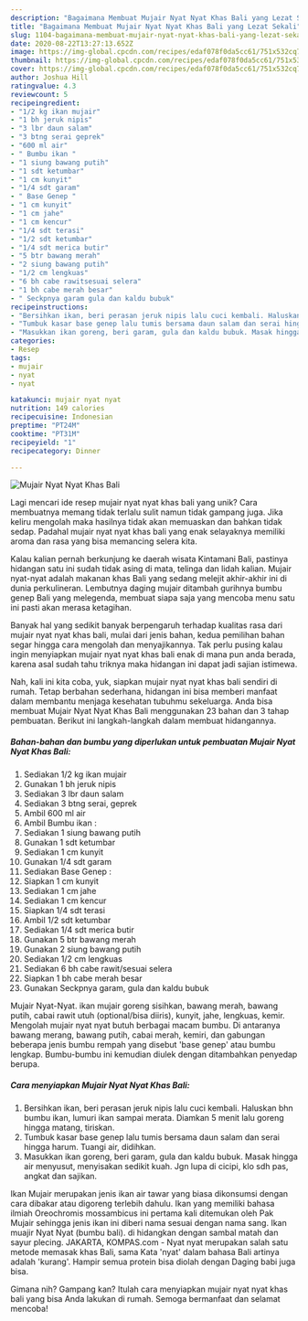 ```yaml
---
description: "Bagaimana Membuat Mujair Nyat Nyat Khas Bali yang Lezat Sekali"
title: "Bagaimana Membuat Mujair Nyat Nyat Khas Bali yang Lezat Sekali"
slug: 1104-bagaimana-membuat-mujair-nyat-nyat-khas-bali-yang-lezat-sekali
date: 2020-08-22T13:27:13.652Z
image: https://img-global.cpcdn.com/recipes/edaf078f0da5cc61/751x532cq70/mujair-nyat-nyat-khas-bali-foto-resep-utama.jpg
thumbnail: https://img-global.cpcdn.com/recipes/edaf078f0da5cc61/751x532cq70/mujair-nyat-nyat-khas-bali-foto-resep-utama.jpg
cover: https://img-global.cpcdn.com/recipes/edaf078f0da5cc61/751x532cq70/mujair-nyat-nyat-khas-bali-foto-resep-utama.jpg
author: Joshua Hill
ratingvalue: 4.3
reviewcount: 5
recipeingredient:
- "1/2 kg ikan mujair"
- "1 bh jeruk nipis"
- "3 lbr daun salam"
- "3 btng serai geprek"
- "600 ml air"
- " Bumbu ikan "
- "1 siung bawang putih"
- "1 sdt ketumbar"
- "1 cm kunyit"
- "1/4 sdt garam"
- " Base Genep "
- "1 cm kunyit"
- "1 cm jahe"
- "1 cm kencur"
- "1/4 sdt terasi"
- "1/2 sdt ketumbar"
- "1/4 sdt merica butir"
- "5 btr bawang merah"
- "2 siung bawang putih"
- "1/2 cm lengkuas"
- "6 bh cabe rawitsesuai selera"
- "1 bh cabe merah besar"
- " Seckpnya garam gula dan kaldu bubuk"
recipeinstructions:
- "Bersihkan ikan, beri perasan jeruk nipis lalu cuci kembali. Haluskan bhn bumbu ikan, lumuri ikan sampai merata. Diamkan 5 menit lalu goreng hingga matang, tiriskan."
- "Tumbuk kasar base genep lalu tumis bersama daun salam dan serai hingga harum. Tuangi air, didihkan."
- "Masukkan ikan goreng, beri garam, gula dan kaldu bubuk. Masak hingga air menyusut, menyisakan sedikit kuah. Jgn lupa di cicipi, klo sdh pas, angkat dan sajikan."
categories:
- Resep
tags:
- mujair
- nyat
- nyat

katakunci: mujair nyat nyat 
nutrition: 149 calories
recipecuisine: Indonesian
preptime: "PT24M"
cooktime: "PT31M"
recipeyield: "1"
recipecategory: Dinner

---
```



![Mujair Nyat Nyat Khas Bali](https://img-global.cpcdn.com/recipes/edaf078f0da5cc61/751x532cq70/mujair-nyat-nyat-khas-bali-foto-resep-utama.jpg)

Lagi mencari ide resep mujair nyat nyat khas bali yang unik? Cara membuatnya memang tidak terlalu sulit namun tidak gampang juga. Jika keliru mengolah maka hasilnya tidak akan memuaskan dan bahkan tidak sedap. Padahal mujair nyat nyat khas bali yang enak selayaknya memiliki aroma dan rasa yang bisa memancing selera kita.

Kalau kalian pernah berkunjung ke daerah wisata Kintamani Bali, pastinya hidangan satu ini sudah tidak asing di mata, telinga dan lidah kalian. Mujair nyat-nyat adalah makanan khas Bali yang sedang melejit akhir-akhir ini di dunia perkulineran. Lembutnya daging mujair ditambah gurihnya bumbu genep Bali yang melegenda, membuat siapa saja yang mencoba menu satu ini pasti akan merasa ketagihan.

Banyak hal yang sedikit banyak berpengaruh terhadap kualitas rasa dari mujair nyat nyat khas bali, mulai dari jenis bahan, kedua pemilihan bahan segar hingga cara mengolah dan menyajikannya. Tak perlu pusing kalau ingin menyiapkan mujair nyat nyat khas bali enak di mana pun anda berada, karena asal sudah tahu triknya maka hidangan ini dapat jadi sajian istimewa.


Nah, kali ini kita coba, yuk, siapkan mujair nyat nyat khas bali sendiri di rumah. Tetap berbahan sederhana, hidangan ini bisa memberi manfaat dalam membantu menjaga kesehatan tubuhmu sekeluarga. Anda bisa membuat Mujair Nyat Nyat Khas Bali menggunakan 23 bahan dan 3 tahap pembuatan. Berikut ini langkah-langkah dalam membuat hidangannya.

<!--inarticleads1-->

##### Bahan-bahan dan bumbu yang diperlukan untuk pembuatan Mujair Nyat Nyat Khas Bali:

1. Sediakan 1/2 kg ikan mujair
1. Gunakan 1 bh jeruk nipis
1. Sediakan 3 lbr daun salam
1. Sediakan 3 btng serai, geprek
1. Ambil 600 ml air
1. Ambil  Bumbu ikan :
1. Sediakan 1 siung bawang putih
1. Gunakan 1 sdt ketumbar
1. Sediakan 1 cm kunyit
1. Gunakan 1/4 sdt garam
1. Sediakan  Base Genep :
1. Siapkan 1 cm kunyit
1. Sediakan 1 cm jahe
1. Sediakan 1 cm kencur
1. Siapkan 1/4 sdt terasi
1. Ambil 1/2 sdt ketumbar
1. Sediakan 1/4 sdt merica butir
1. Gunakan 5 btr bawang merah
1. Gunakan 2 siung bawang putih
1. Sediakan 1/2 cm lengkuas
1. Sediakan 6 bh cabe rawit/sesuai selera
1. Siapkan 1 bh cabe merah besar
1. Gunakan  Seckpnya garam, gula dan kaldu bubuk


Mujair Nyat-Nyat. ikan mujair goreng sisihkan, bawang merah, bawang putih, cabai rawit utuh (optional/bisa diiris), kunyit, jahe, lengkuas, kemir. Mengolah mujair nyat nyat butuh berbagai macam bumbu. Di antaranya bawang merang, bawang putih, cabai merah, kemiri, dan gabungan beberapa jenis bumbu rempah yang disebut &#39;base genep&#39; atau bumbu lengkap. Bumbu-bumbu ini kemudian diulek dengan ditambahkan penyedap berupa. 

<!--inarticleads2-->

##### Cara menyiapkan Mujair Nyat Nyat Khas Bali:

1. Bersihkan ikan, beri perasan jeruk nipis lalu cuci kembali. Haluskan bhn bumbu ikan, lumuri ikan sampai merata. Diamkan 5 menit lalu goreng hingga matang, tiriskan.
1. Tumbuk kasar base genep lalu tumis bersama daun salam dan serai hingga harum. Tuangi air, didihkan.
1. Masukkan ikan goreng, beri garam, gula dan kaldu bubuk. Masak hingga air menyusut, menyisakan sedikit kuah. Jgn lupa di cicipi, klo sdh pas, angkat dan sajikan.


Ikan Mujair merupakan jenis ikan air tawar yang biasa dikonsumsi dengan cara dibakar atau digoreng terlebih dahulu. Ikan yang memiliki bahasa ilmiah Oreochromis mossambicus ini pertama kali ditemukan oleh Pak Mujair sehingga jenis ikan ini diberi nama sesuai dengan nama sang. Ikan muajir Nyat Nyat (bumbu bali). di hidangkan dengan sambal matah dan sayur plecing. JAKARTA, KOMPAS.com - Nyat nyat merupakan salah satu metode memasak khas Bali, sama Kata &#39;nyat&#39; dalam bahasa Bali artinya adalah &#39;kurang&#39;. Hampir semua protein bisa diolah dengan Daging babi juga bisa. 

Gimana nih? Gampang kan? Itulah cara menyiapkan mujair nyat nyat khas bali yang bisa Anda lakukan di rumah. Semoga bermanfaat dan selamat mencoba!
